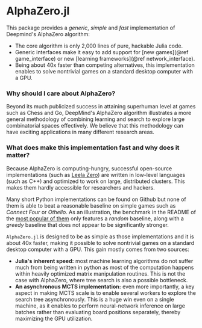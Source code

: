 # AlphaZero.jl

This package provides a _generic_, _simple_ and _fast_ implementation of
Deepmind's AlphaZero algorithm:

* The core algorithm is only 2,000 lines of pure, hackable Julia code.
* Generic interfaces make it easy to add support for
  [new games](@ref game_interface) or new
  [learning frameworks](@ref network_interface).
* Being about 40x faster than competing alternatives,
  this implementation enables to solve nontrivial games on a standard
  desktop computer with a GPU.

### Why should I care about AlphaZero?

Beyond its much publicized success in attaining superhuman level at games
such as Chess and Go, DeepMind's AlphaZero algorithm illustrates a more
general methodology of combining learning and search to explore large
combinatorial spaces effectively. We believe that this methodology can
have exciting applications in many different research areas.

### What does make this implementation fast and why does it matter?

Because AlphaZero is computing-hungry, successful open-source
implementations (such as
  [Leela Zero](https://github.com/leela-zero/leela-zero/tree/next/src))
are written in low-level languages (such as C++) and optimized to work
on large, distributed clusters. This makes them hardly accessible for
researchers and hackers.

Many short Python implementations can be found on Github but none of them is
able to beat a reasonable baseline on simple games such as _Connect Four_ or
_Othello_. As an illustration, the benchmark in the README of the
[most popular of them](https://github.com/suragnair/alpha-zero-general) only
features a _random_ baseline, along with a _greedy_ baseline that
does not appear to be significantly stronger.

`AlphaZero.jl` is designed to be as simple as those implementations and it
is about 40x faster, making it possible to solve nontrivial games on a
standard desktop computer with a GPU. This gain mostly comes from two sources:
- **Julia's inherent speed:** most machine learning algorithms do not suffer
  much from being written in python as most of the computation happens within
  heavily optimized matrix manipulation routines. This is not the case with
  AlphaZero, where tree search is also a possible bottleneck.
- **An asynchronous MCTS implementation:** even more importantly, a key
  aspect in making MCTS scale is to enable several workers to explore the
  search tree asynchronously. This is a huge win even on a single machine,
  as it enables to perform neural-network inference on large batches rather
  than evaluating board positions separately, thereby maximizing the GPU
  utilization.

